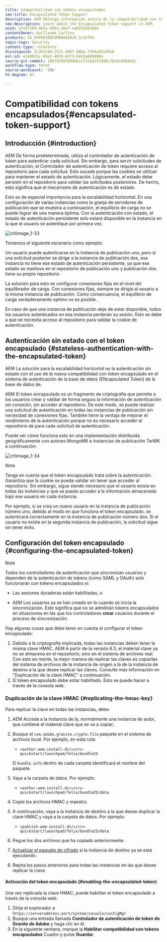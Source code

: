 ```yaml
---
title: Compatibilidad con tokens encapsulados
seo-title: Encapsulated Token Support
description: AEM Obtenga información acerca de la compatibilidad con tokens encapsulados en el servicio de asistencia de.
seo-description: Learn about the Encapsulated Token support in AEM.
uuid: a7c6f269-bb5a-49ba-abef-ea029202ab6d
contentOwner: Guillaume Carlino
products: SG_EXPERIENCEMANAGER/6.5/SITES
topic-tags: Security
content-type: reference
discoiquuid: 2c263c0d-2521-49df-88ba-f304a25af8ab
exl-id: e24d815c-83e2-4639-8273-b4c0a6bb008a
source-git-commit: 1807919078996b1cf1cbd1f2d90c3b14cb660e2c
workflow-type: tm+mt
source-wordcount: '795'
ht-degree: 0%

---
```


# Compatibilidad con tokens encapsulados{#encapsulated-token-support}

## Introducción {#introduction}

AEM De forma predeterminada, utiliza el controlador de autenticación de token para autenticar cada solicitud. Sin embargo, para servir solicitudes de autenticación, el Controlador de autenticación de token requiere acceso al repositorio para cada solicitud. Esto sucede porque las cookies se utilizan para mantener el estado de autenticación. Lógicamente, el estado debe persistir en el repositorio para validar las solicitudes posteriores. De hecho, esto significa que el mecanismo de autenticación es de estado.

Esto es de especial importancia para la escalabilidad horizontal. En una configuración de varias instancias como la granja de servidores de publicación que se muestra a continuación, el equilibrio de carga no se puede lograr de una manera óptima. Con la autenticación con estado, el estado de autenticación persistente solo estará disponible en la instancia en la que el usuario se autentique por primera vez.

![chlimage_1-33](assets/chlimage_1-33a.png)

Tomemos el siguiente escenario como ejemplo:

Un usuario puede autenticarse en la instancia de publicación uno, pero si una solicitud posterior se dirige a la instancia de publicación dos, esa instancia no tiene ese estado de autenticación persistente, ya que ese estado se mantuvo en el repositorio de publicación uno y publicación dos tiene su propio repositorio.

La solución para esto es configurar conexiones fijas en el nivel del equilibrador de carga. Con conexiones fijas, siempre se dirigía al usuario a la misma instancia de publicación. Como consecuencia, el equilibrio de carga verdaderamente óptimo no es posible.

En caso de que una instancia de publicación deje de estar disponible, todos los usuarios autenticados en esa instancia perderán su sesión. Esto se debe a que se necesita acceso al repositorio para validar la cookie de autenticación.

## Autenticación sin estado con el token encapsulado {#stateless-authentication-with-the-encapsulated-token}

AEM La solución para la escalabilidad horizontal es la autenticación sin estado con el uso de la nueva compatibilidad con token encapsulado en el sistema de autenticación de la base de datos (ENcapsulated Token) de la base de datos de.

AEM El token encapsulado es un fragmento de criptografía que permite a los usuarios crear y validar de forma segura la información de autenticación sin conexión, sin acceder al repositorio. De este modo, se puede realizar una solicitud de autenticación en todas las instancias de publicación sin necesidad de conexiones fijas. También tiene la ventaja de mejorar el rendimiento de la autenticación porque no es necesario acceder al repositorio de para cada solicitud de autenticación.

Puede ver cómo funciona esto en una implementación distribuida geográficamente con autores MongoMK e instancias de publicación TarMK a continuación:

![chlimage_1-34](assets/chlimage_1-34a.png)

>[!NOTE]
>
>Tenga en cuenta que el token encapsulado trata sobre la autenticación. Garantiza que la cookie se pueda validar sin tener que acceder al repositorio. Sin embargo, sigue siendo necesario que el usuario exista en todas las instancias y que se pueda acceder a la información almacenada bajo ese usuario en cada instancia.
>
>Por ejemplo, si se crea un nuevo usuario en la instancia de publicación número uno, debido al modo en que funciona el token encapsulado, se autenticará correctamente en la instancia de publicación número dos. Si el usuario no existe en la segunda instancia de publicación, la solicitud sigue sin tener éxito.
>

## Configuración del token encapsulado {#configuring-the-encapsulated-token}

>[!NOTE]
>Todos los controladores de autenticación que sincronizan usuarios y dependen de la autenticación de tokens (como SAML y OAuth) solo funcionarán con tokens encapsulados si:
>
>* Las sesiones duraderas están habilitadas, o
>
>* AEM Los usuarios ya se han creado en la cuando se inicia la sincronización. Esto significa que no se admitirán tokens encapsulados en situaciones en las que los controladores **crear** usuarios durante el proceso de sincronización.

Hay algunas cosas que debe tener en cuenta al configurar el token encapsulado:

1. Debido a la criptografía implicada, todas las instancias deben tener la misma clave HMAC. AEM A partir de la versión 6.3, el material clave ya no se almacena en el repositorio, sino en el sistema de archivos real. Con esto en mente, la mejor manera de replicar las claves es copiarlas del sistema de archivos de la instancia de origen a la de la instancia de destino a la que desee replicar las claves. Consulte más información en &quot;Duplicación de la clave HMAC&quot; a continuación.
1. El token encapsulado debe estar habilitado. Esto se puede hacer a través de la consola web.

### Duplicación de la clave HMAC {#replicating-the-hmac-key}

Para replicar la clave en todas las instancias, debe:

1. AEM Acceda a la instancia de la, normalmente una instancia de autor, que contiene el material clave que se va a copiar;
1. Busque el `com.adobe.granite.crypto.file` paquete en el sistema de archivos local. Por ejemplo, en esta ruta:

   * `<author-aem-install-dir>/crx-quickstart/launchpad/felix/bundle25`

   El `bundle.info` dentro de cada carpeta identificará el nombre del paquete.

1. Vaya a la carpeta de datos. Por ejemplo:

   * `<author-aem-install-dir>/crx-quickstart/launchpad/felix/bundle25/data`

1. Copie los archivos HMAC y maestro.
1. A continuación, vaya a la instancia de destino a la que desee duplicar la clave HMAC y vaya a la carpeta de datos. Por ejemplo:

   * `<publish-aem-install-dir>/crx-quickstart/launchpad/felix/bundle25/data`

1. Pegue los dos archivos que ha copiado anteriormente.
1. [Actualizar el paquete de cifrado](/help/communities/deploy-communities.md#refresh-the-granite-crypto-bundle) si la instancia de destino ya se está ejecutando.

1. Repita los pasos anteriores para todas las instancias en las que desee replicar la clave.

#### Activación del token encapsulado {#enabling-the-encapsulated-token}

Una vez replicada la clave HMAC, puede habilitar el token encapsulado a través de la consola web:

1. Dirija el explorador a `https://serveraddress:port/system/console/configMgr`
1. Busque una entrada llamada **Controlador de autenticación de token de Granite de Adobe** y haga clic en él.
1. En la siguiente ventana, marque la **Habilitar compatibilidad con tokens encapsulados** Cuadro y pulse **Guardar**.
